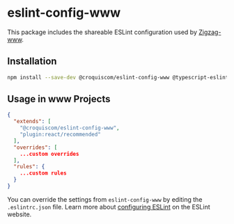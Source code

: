 # eslint-config-www

This package includes the shareable ESLint configuration used by [Zigzag-www](https://github.com/croquiscom/zigzag-www).

## Installation

```sh
npm install --save-dev @croquiscom/eslint-config-www @typescript-eslint/eslint-plugin@^3.6.0 @typescript-eslint/parser@^3.6.0 eslint@^7.4.0 eslint-plugin-import@^2.22.0 eslint-plugin-jsx-a11y@^6.3.1 eslint-plugin-react@^7.20.3 eslint-plugin-react-hooks@^4.0.7
```

## Usage in www Projects

```json
{
  "extends": [
    "@croquiscom/eslint-config-www",
    "plugin:react/recommended"
  ],
  "overrides": [
    ...custom overrides
  ],
  "rules": {
    ...custom rules
  }
}
```

You can override the settings from `eslint-config-www` by editing the `.eslintrc.json` file. Learn more about [configuring ESLint](http://eslint.org/docs/user-guide/configuring) on the ESLint website.
